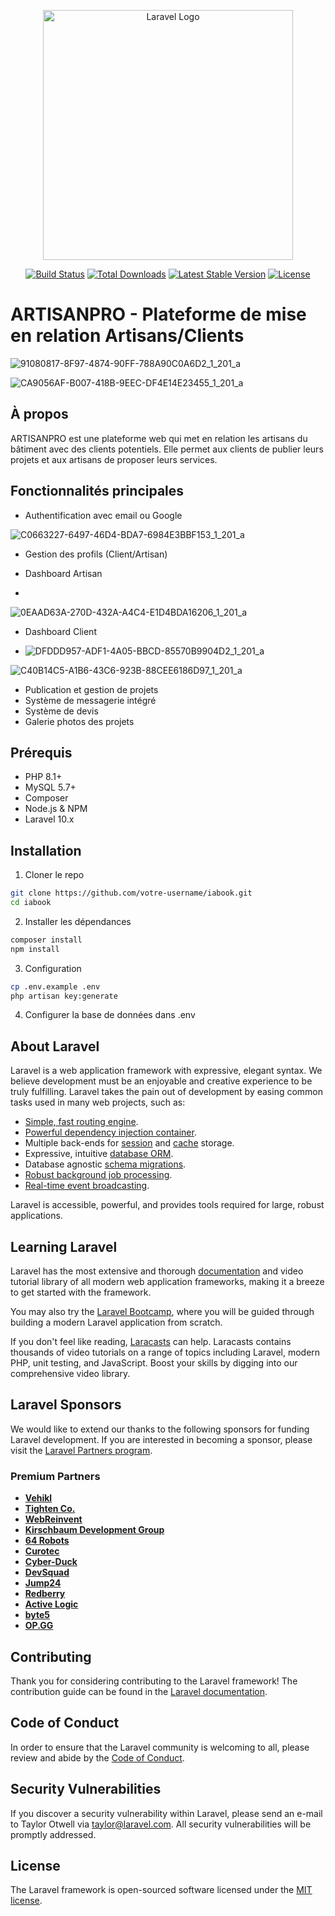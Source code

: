 <p align="center"><a href="https://laravel.com" target="_blank"><img src="https://raw.githubusercontent.com/laravel/art/master/logo-lockup/5%20SVG/2%20CMYK/1%20Full%20Color/laravel-logolockup-cmyk-red.svg" width="400" alt="Laravel Logo"></a></p>

<p align="center">
<a href="https://github.com/laravel/framework/actions"><img src="https://github.com/laravel/framework/workflows/tests/badge.svg" alt="Build Status"></a>
<a href="https://packagist.org/packages/laravel/framework"><img src="https://img.shields.io/packagist/dt/laravel/framework" alt="Total Downloads"></a>
<a href="https://packagist.org/packages/laravel/framework"><img src="https://img.shields.io/packagist/v/laravel/framework" alt="Latest Stable Version"></a>
<a href="https://packagist.org/packages/laravel/framework"><img src="https://img.shields.io/packagist/l/laravel/framework" alt="License"></a>
</p>

# ARTISANPRO - Plateforme de mise en relation Artisans/Clients








![91080817-8F97-4874-90FF-788A90C0A6D2_1_201_a](https://github.com/user-attachments/assets/a156b130-126c-472f-80c6-e1d565dd90a6)









![CA9056AF-B007-418B-9EEC-DF4E14E23455_1_201_a](https://github.com/user-attachments/assets/81af3637-51d6-4898-b628-b54a77b7fe78)


















## À propos



ARTISANPRO est une plateforme web qui met en relation les artisans du bâtiment avec des clients potentiels. Elle permet aux clients de publier leurs projets et aux artisans de proposer leurs services.

## Fonctionnalités principales

- Authentification avec email ou Google
  

![C0663227-6497-46D4-BDA7-6984E3BBF153_1_201_a](https://github.com/user-attachments/assets/0e3c0c97-d92a-432a-bc97-e07d3498cd88)



- Gestion des profils (Client/Artisan)

-  Dashboard Artisan

-  
![0EAAD63A-270D-432A-A4C4-E1D4BDA16206_1_201_a](https://github.com/user-attachments/assets/e7678fa1-dc06-4cfc-afea-512c7631450d)



-  Dashboard Client


-  ![DFDDD957-ADF1-4A05-BBCD-85570B9904D2_1_201_a](https://github.com/user-attachments/assets/8de5fd47-c0e5-4efd-8331-0f9755de6fb9)


![C40B14C5-A1B6-43C6-923B-88CEE6186D97_1_201_a](https://github.com/user-attachments/assets/2a08eed0-9131-4bd5-b83f-c1e86b6b5a51)


- Publication et gestion de projets
- Système de messagerie intégré
- Système de devis
- Galerie photos des projets

## Prérequis

- PHP 8.1+
- MySQL 5.7+
- Composer
- Node.js & NPM
- Laravel 10.x

## Installation

1. Cloner le repo
```bash
git clone https://github.com/votre-username/iabook.git
cd iabook
```

2. Installer les dépendances
```bash
composer install
npm install
```

3. Configuration
```bash
cp .env.example .env
php artisan key:generate
```

4. Configurer la base de données dans .env

## About Laravel

Laravel is a web application framework with expressive, elegant syntax. We believe development must be an enjoyable and creative experience to be truly fulfilling. Laravel takes the pain out of development by easing common tasks used in many web projects, such as:

- [Simple, fast routing engine](https://laravel.com/docs/routing).
- [Powerful dependency injection container](https://laravel.com/docs/container).
- Multiple back-ends for [session](https://laravel.com/docs/session) and [cache](https://laravel.com/docs/cache) storage.
- Expressive, intuitive [database ORM](https://laravel.com/docs/eloquent).
- Database agnostic [schema migrations](https://laravel.com/docs/migrations).
- [Robust background job processing](https://laravel.com/docs/queues).
- [Real-time event broadcasting](https://laravel.com/docs/broadcasting).

Laravel is accessible, powerful, and provides tools required for large, robust applications.

## Learning Laravel

Laravel has the most extensive and thorough [documentation](https://laravel.com/docs) and video tutorial library of all modern web application frameworks, making it a breeze to get started with the framework.

You may also try the [Laravel Bootcamp](https://bootcamp.laravel.com), where you will be guided through building a modern Laravel application from scratch.

If you don't feel like reading, [Laracasts](https://laracasts.com) can help. Laracasts contains thousands of video tutorials on a range of topics including Laravel, modern PHP, unit testing, and JavaScript. Boost your skills by digging into our comprehensive video library.

## Laravel Sponsors

We would like to extend our thanks to the following sponsors for funding Laravel development. If you are interested in becoming a sponsor, please visit the [Laravel Partners program](https://partners.laravel.com).

### Premium Partners

- **[Vehikl](https://vehikl.com/)**
- **[Tighten Co.](https://tighten.co)**
- **[WebReinvent](https://webreinvent.com/)**
- **[Kirschbaum Development Group](https://kirschbaumdevelopment.com)**
- **[64 Robots](https://64robots.com)**
- **[Curotec](https://www.curotec.com/services/technologies/laravel/)**
- **[Cyber-Duck](https://cyber-duck.co.uk)**
- **[DevSquad](https://devsquad.com/hire-laravel-developers)**
- **[Jump24](https://jump24.co.uk)**
- **[Redberry](https://redberry.international/laravel/)**
- **[Active Logic](https://activelogic.com)**
- **[byte5](https://byte5.de)**
- **[OP.GG](https://op.gg)**

## Contributing

Thank you for considering contributing to the Laravel framework! The contribution guide can be found in the [Laravel documentation](https://laravel.com/docs/contributions).

## Code of Conduct

In order to ensure that the Laravel community is welcoming to all, please review and abide by the [Code of Conduct](https://laravel.com/docs/contributions#code-of-conduct).

## Security Vulnerabilities

If you discover a security vulnerability within Laravel, please send an e-mail to Taylor Otwell via [taylor@laravel.com](mailto:taylor@laravel.com). All security vulnerabilities will be promptly addressed.

## License

The Laravel framework is open-sourced software licensed under the [MIT license](https://opensource.org/licenses/MIT).
